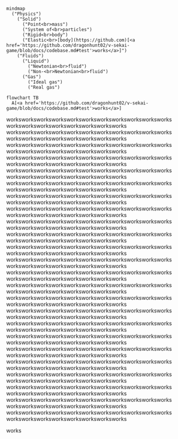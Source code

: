 ```mermaid
mindmap
  ("Physics")
    ("Solid")
      ("Point<br>mass")
      ("System of<br>particles")
      ("Rigid<br>body")
      ("Elastic<br>[body](https://github.com)[<a href='https://github.com/dragonhunt02/v-sekai-game/blob/docs/codebase.md#test'>works</a>]")
    ("Fluids")
      ("Liquid")
        ("Newtonian<br>fluid")
        ("Non-<br>Newtonian<br>fluid")
      ("Gas")
        ("Ideal gas")
        ("Real gas")

```

```mermaid
flowchart TB
  A[<a href='https://github.com/dragonhunt02/v-sekai-game/blob/docs/codebase.md#test'>works</a>]
```
<p>worksworksworksworksworksworksworksworksworksworksworks
worksworksworksworksworksworksworksworks
worksworksworksworksworksworksworksworksworksworksworks
worksworksworksworksworksworksworksworks
worksworksworksworksworksworksworksworksworksworksworks
worksworksworksworksworksworksworksworks
worksworksworksworksworksworksworksworksworksworksworks
worksworksworksworksworksworksworksworks
worksworksworksworksworksworksworksworksworksworksworks
worksworksworksworksworksworksworksworks
worksworksworksworksworksworksworksworksworksworksworks
worksworksworksworksworksworksworksworks
worksworksworksworksworksworksworksworksworksworksworks
worksworksworksworksworksworksworksworks
worksworksworksworksworksworksworksworksworksworksworks
worksworksworksworksworksworksworksworks
worksworksworksworksworksworksworksworksworksworksworks
worksworksworksworksworksworksworksworks
worksworksworksworksworksworksworksworksworksworksworks
worksworksworksworksworksworksworksworks
worksworksworksworksworksworksworksworksworksworksworks
worksworksworksworksworksworksworksworks
worksworksworksworksworksworksworksworksworksworksworks
worksworksworksworksworksworksworksworks
worksworksworksworksworksworksworksworksworksworksworks
worksworksworksworksworksworksworksworks
worksworksworksworksworksworksworksworksworksworksworks
worksworksworksworksworksworksworksworks
worksworksworksworksworksworksworksworksworksworksworks
worksworksworksworksworksworksworksworks
worksworksworksworksworksworksworksworksworksworksworks
worksworksworksworksworksworksworksworks
worksworksworksworksworksworksworksworksworksworksworks
worksworksworksworksworksworksworksworks
worksworksworksworksworksworksworksworksworksworksworks
worksworksworksworksworksworksworksworks
worksworksworksworksworksworksworksworksworksworksworks
worksworksworksworksworksworksworksworks
worksworksworksworksworksworksworksworksworksworksworks
worksworksworksworksworksworksworksworks
worksworksworksworksworksworksworksworksworksworksworks
worksworksworksworksworksworksworksworks
worksworksworksworksworksworksworksworksworksworksworks
worksworksworksworksworksworksworksworks
worksworksworksworksworksworksworksworksworksworksworks
worksworksworksworksworksworksworksworks
worksworksworksworksworksworksworksworksworksworksworks
worksworksworksworksworksworksworksworks</p>

<a id='test'>works</a>
